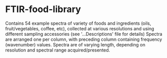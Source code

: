 # FTIR-food-library
Contains 54 example spectra of variety of foods and ingredients (oils, fruit/vegetables, coffee, etc), collected at various resolutions and using different sampling accessories (see '...Descriptions' file for details)
Spectra are arranged one per column, with preceding column containing frequency (wavenumber) values. Spectra are of varying length, depending on resolution and spectral range acquired/presented.
